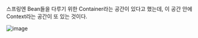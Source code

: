 스프링엔 Bean들을 다루기 위한 Container라는 공간이 있다고 했는데, 이 공간 안에 Context라는 공간이 또 있는 것이다.    
   
![image](https://user-images.githubusercontent.com/45925158/144599346-ac4dca0f-abb5-44d1-9968-3b088148bb30.png)

